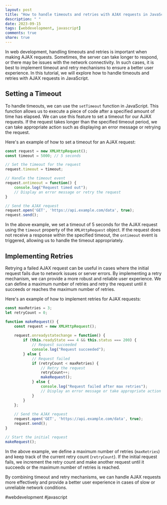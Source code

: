 ```yaml
---
layout: post
title: "How to handle timeouts and retries with AJAX requests in JavaScript"
description: " "
date: 2023-09-15
tags: [webdevelopment, javascript]
comments: true
share: true
---
```


In web development, handling timeouts and retries is important when making AJAX requests. Sometimes, the server can take longer to respond, or there may be issues with the network connectivity. In such cases, it is best to implement timeout and retry mechanisms to ensure a better user experience. In this tutorial, we will explore how to handle timeouts and retries with AJAX requests in JavaScript.

## Setting a Timeout

To handle timeouts, we can use the `setTimeout` function in JavaScript. This function allows us to execute a piece of code after a specified amount of time has elapsed. We can use this feature to set a timeout for our AJAX requests. If the request takes longer than the specified timeout period, we can take appropriate action such as displaying an error message or retrying the request.

Here's an example of how to set a timeout for an AJAX request:

```javascript
const request = new XMLHttpRequest();
const timeout = 5000; // 5 seconds

// Set the timeout for the request
request.timeout = timeout;

// Handle the timeout event
request.ontimeout = function() {
    console.log("Request timed out");
    // Display an error message or retry the request
}

// Send the AJAX request
request.open('GET', 'https://api.example.com/data', true);
request.send();
```

In the above example, we set a timeout of 5 seconds for the AJAX request using the `timeout` property of the `XMLHttpRequest` object. If the request does not receive a response within the specified timeout, the `ontimeout` event is triggered, allowing us to handle the timeout appropriately.

## Implementing Retries

Retrying a failed AJAX request can be useful in cases where the initial request fails due to network issues or server errors. By implementing a retry mechanism, we can provide a more robust and reliable user experience. We can define a maximum number of retries and retry the request until it succeeds or reaches the maximum number of retries.

Here's an example of how to implement retries for AJAX requests:

```javascript
const maxRetries = 3;
let retryCount = 0;

function makeRequest() {
    const request = new XMLHttpRequest();
    
    request.onreadystatechange = function() {
        if (this.readyState === 4 && this.status === 200) {
            // Request succeeded
            console.log("Request succeeded");
        } else {
            // Request failed
            if (retryCount < maxRetries) {
                // Retry the request
                retryCount++;
                makeRequest();
            } else {
                console.log("Request failed after max retries");
                // Display an error message or take appropriate action
            }
        }
    };
    
    // Send the AJAX request
    request.open('GET', 'https://api.example.com/data', true);
    request.send();
}

// Start the initial request
makeRequest();
```

In the above example, we define a maximum number of retries (`maxRetries`) and keep track of the current retry count (`retryCount`). If the initial request fails, we increment the retry count and make another request until it succeeds or the maximum number of retries is reached.

By combining timeout and retry mechanisms, we can handle AJAX requests more effectively and provide a better user experience in cases of slow or unreliable network conditions.

#webdevelopment #javascript